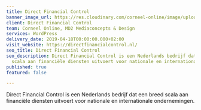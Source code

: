 ```yaml
---
title: Direct Financial Control
banner_image_url: https://res.cloudinary.com/corneel-online/image/upload/v1602856410/corneel/directfinancialcontrol_rpgedu.jpg
client: Direct Financial Control
team: Corneel Online, MD2 Mediaconcepts & Design
services: WordPress
delivery_date: 2019-04-18T00:00:00.000+02:00
visit_website: https://directfinancialcontrol.nl/
seo_title: Direct Financial Control
seo_description: Direct Financial Control is een Nederlands bedrijf dat een breed
  scala aan financiële diensten uitvoert voor nationale en internationale ondernemingen.
published: true
featured: false

---
```

Direct Financial Control is een Nederlands bedrijf dat een breed scala aan financiële diensten uitvoert voor nationale en internationale ondernemingen.